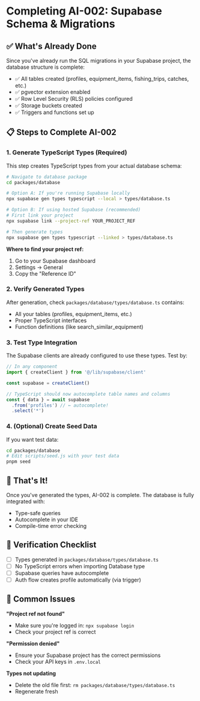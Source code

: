 # Completing AI-002: Supabase Schema & Migrations

## ✅ What's Already Done

Since you've already run the SQL migrations in your Supabase project, the database structure is complete:

- ✅ All tables created (profiles, equipment_items, fishing_trips, catches, etc.)
- ✅ pgvector extension enabled
- ✅ Row Level Security (RLS) policies configured
- ✅ Storage buckets created
- ✅ Triggers and functions set up

## 📋 Steps to Complete AI-002

### 1. Generate TypeScript Types (Required)

This step creates TypeScript types from your actual database schema:

```bash
# Navigate to database package
cd packages/database

# Option A: If you're running Supabase locally
npx supabase gen types typescript --local > types/database.ts

# Option B: If using hosted Supabase (recommended)
# First link your project
npx supabase link --project-ref YOUR_PROJECT_REF

# Then generate types
npx supabase gen types typescript --linked > types/database.ts
```

**Where to find your project ref:**
1. Go to your Supabase dashboard
2. Settings → General
3. Copy the "Reference ID"

### 2. Verify Generated Types

After generation, check `packages/database/types/database.ts` contains:
- All your tables (profiles, equipment_items, etc.)
- Proper TypeScript interfaces
- Function definitions (like search_similar_equipment)

### 3. Test Type Integration

The Supabase clients are already configured to use these types. Test by:

```typescript
// In any component
import { createClient } from '@/lib/supabase/client'

const supabase = createClient()

// TypeScript should now autocomplete table names and columns
const { data } = await supabase
  .from('profiles') // ← autocomplete!
  .select('*')
```

### 4. (Optional) Create Seed Data

If you want test data:

```bash
cd packages/database
# Edit scripts/seed.js with your test data
pnpm seed
```

## 🎯 That's It!

Once you've generated the types, AI-002 is complete. The database is fully integrated with:
- Type-safe queries
- Autocomplete in your IDE
- Compile-time error checking

## 📝 Verification Checklist

- [ ] Types generated in `packages/database/types/database.ts`
- [ ] No TypeScript errors when importing Database type
- [ ] Supabase queries have autocomplete
- [ ] Auth flow creates profile automatically (via trigger)

## 🚨 Common Issues

**"Project ref not found"**
- Make sure you're logged in: `npx supabase login`
- Check your project ref is correct

**"Permission denied"**
- Ensure your Supabase project has the correct permissions
- Check your API keys in `.env.local`

**Types not updating**
- Delete the old file first: `rm packages/database/types/database.ts`
- Regenerate fresh
